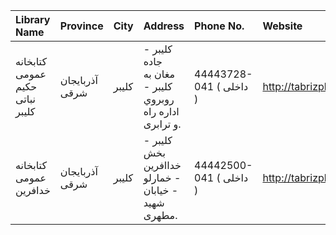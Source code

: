 | Library Name                    | Province       | City   | Address                                                                | Phone No.               | Website            |
|:--------------------------------|:---------------|:-------|:-----------------------------------------------------------------------|:------------------------|:-------------------|
| كتابخانه عمومی حكیم نباتی كلیبر | آذربایجان شرقی | كليبر  | كلیبر - جاده مغان به كليبر - روبروي اداره راه و ترابرى.                | 44443728-041 ( داخلی  ) | http://tabrizpl.ir |
| كتابخانه عمومی خدافرین          | آذربایجان شرقی | كليبر  | كلیبر - بخش خداافرین - خمارلو - خیابان شهید مطهری.                     | 44442500-041 ( داخلی  ) | http://tabrizpl.ir |